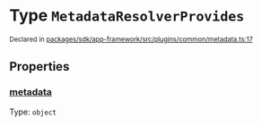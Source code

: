 # Type `MetadataResolverProvides`
<sub>Declared in [packages/sdk/app-framework/src/plugins/common/metadata.ts:17](https://github.com/dxos/dxos/blob/a81c792ef/packages/sdk/app-framework/src/plugins/common/metadata.ts#L17)</sub>




## Properties
### [metadata](https://github.com/dxos/dxos/blob/a81c792ef/packages/sdk/app-framework/src/plugins/common/metadata.ts#L18)
Type: <code>object</code>





